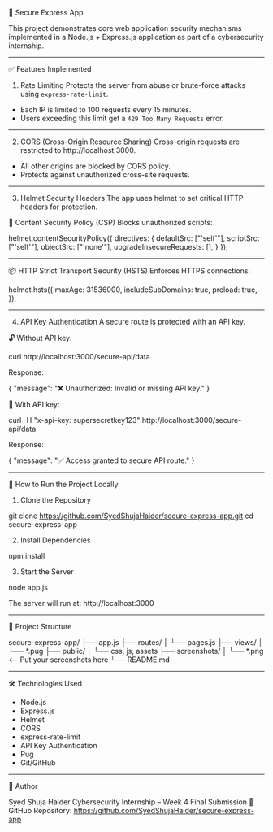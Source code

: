 🔐 Secure Express App

This project demonstrates core web application security mechanisms implemented in a Node.js + Express.js application as part of a cybersecurity internship.

---

✅ Features Implemented

1. Rate Limiting
Protects the server from abuse or brute-force attacks using `express-rate-limit`.

- Each IP is limited to 100 requests every 15 minutes.
- Users exceeding this limit get a `429 Too Many Requests` error.

---

2. CORS (Cross-Origin Resource Sharing)
Cross-origin requests are restricted to http://localhost:3000.

- All other origins are blocked by CORS policy.
- Protects against unauthorized cross-site requests.

---

3. Helmet Security Headers
The app uses helmet to set critical HTTP headers for protection.

🔐 Content Security Policy (CSP)
Blocks unauthorized scripts:

helmet.contentSecurityPolicy({
  directives: {
    defaultSrc: ["'self'"],
    scriptSrc: ["'self'"],
    objectSrc: ["'none'"],
    upgradeInsecureRequests: [],
  }
});

---

📦 HTTP Strict Transport Security (HSTS)
Enforces HTTPS connections:


helmet.hsts({
  maxAge: 31536000,
  includeSubDomains: true,
  preload: true,
});

---

4. API Key Authentication
A secure route is protected with an API key.

🔓 Without API key: 

curl http://localhost:3000/secure-api/data

Response:

{ "message": "❌ Unauthorized: Invalid or missing API key." }

🔐 With API key: 

curl -H "x-api-key: supersecretkey123" http://localhost:3000/secure-api/data

Response:

{ "message": "✅ Access granted to secure API route." }

---

🧪 How to Run the Project Locally

1. Clone the Repository 

git clone https://github.com/SyedShujaHaider/secure-express-app.git
cd secure-express-app


2. Install Dependencies 

npm install


3. Start the Server 

node app.js


The server will run at: http://localhost:3000

---

📁 Project Structure

secure-express-app/
├── app.js
├── routes/
│   └── pages.js
├── views/
│   └── *.pug
├── public/
│   └── css, js, assets
├── screenshots/
│   └── *.png   <-- Put your screenshots here
└── README.md


---

🛠 Technologies Used

- Node.js 
- Express.js 
- Helmet 
- CORS 
- express-rate-limit 
- API Key Authentication 
- Pug 
- Git/GitHub

---

🧠 Author

Syed Shuja Haider 
Cybersecurity Internship – Week 4 Final Submission 
🔗 GitHub Repository: https://github.com/SyedShujaHaider/secure-express-app
